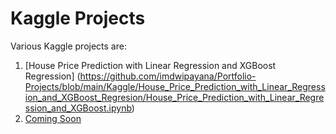 # Kaggle Projects

Various Kaggle projects are:
1. [House Price Prediction with Linear Regression and XGBoost Regression] (https://github.com/imdwipayana/Portfolio-Projects/blob/main/Kaggle/House_Price_Prediction_with_Linear_Regression_and_XGBoost_Regresion/House_Price_Prediction_with_Linear_Regression_and_XGBoost.ipynb)
2. [Coming Soon]()


